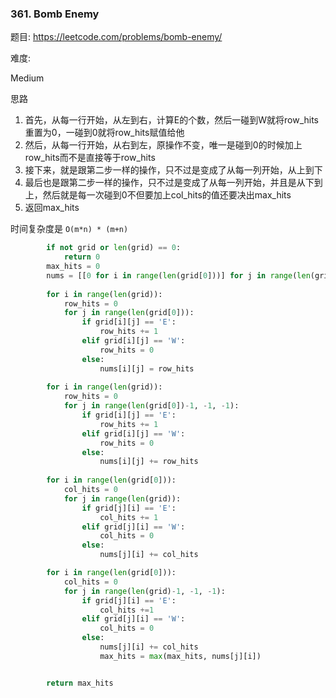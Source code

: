 ### 361. Bomb Enemy

题目:
<https://leetcode.com/problems/bomb-enemy/>


难度:

Medium


思路

1. 首先，从每一行开始，从左到右，计算E的个数，然后一碰到W就将row_hits重置为0，一碰到0就将row_hits赋值给他
2. 然后，从每一行开始，从右到左，原操作不变，唯一是碰到0的时候加上row_hits而不是直接等于row_hits
3. 接下来，就是跟第二步一样的操作，只不过是变成了从每一列开始，从上到下
4. 最后也是跟第二步一样的操作，只不过是变成了从每一列开始，并且是从下到上，然后就是每一次碰到0不但要加上col_hits的值还要决出max_hits
5. 返回max_hits

时间复杂度是 ```O(m*n) * (m+n)```


```python
        if not grid or len(grid) == 0:
            return 0
        max_hits = 0
        nums = [[0 for i in range(len(grid[0]))] for j in range(len(grid))]
        
        for i in range(len(grid)):
            row_hits = 0
            for j in range(len(grid[0])):
                if grid[i][j] == 'E':
                    row_hits += 1
                elif grid[i][j] == 'W':
                    row_hits = 0
                else:
                    nums[i][j] = row_hits
        
        for i in range(len(grid)):
            row_hits = 0
            for j in range(len(grid[0])-1, -1, -1):
                if grid[i][j] == 'E':
                    row_hits += 1
                elif grid[i][j] == 'W':
                    row_hits = 0
                else:
                    nums[i][j] += row_hits
                           
        for i in range(len(grid[0])):
            col_hits = 0
            for j in range(len(grid)):
                if grid[j][i] == 'E':
                    col_hits += 1
                elif grid[j][i] == 'W':
                    col_hits = 0
                else:
                    nums[j][i] += col_hits

        for i in range(len(grid[0])):
            col_hits = 0
            for j in range(len(grid)-1, -1, -1):
                if grid[j][i] == 'E':
                    col_hits +=1
                elif grid[j][i] == 'W':
                    col_hits = 0
                else:
                    nums[j][i] += col_hits
                    max_hits = max(max_hits, nums[j][i])


        return max_hits
```


